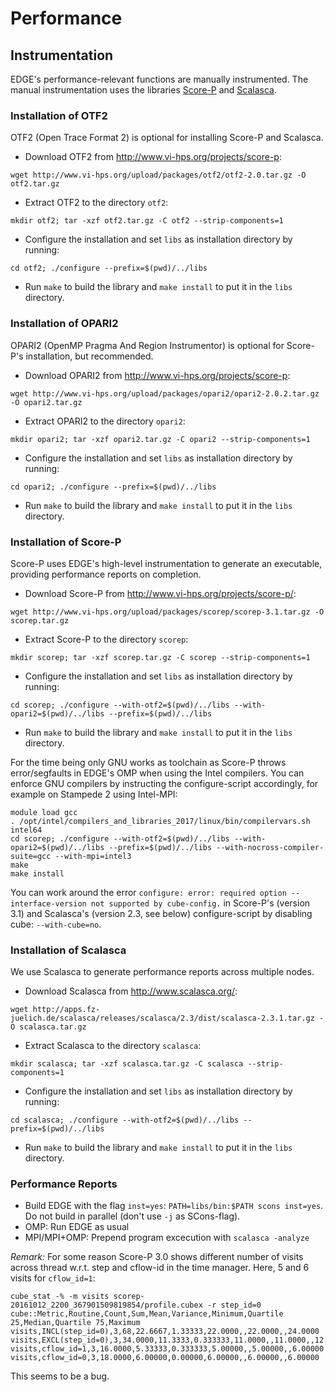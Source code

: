 # Performance

## Instrumentation
EDGE's performance-relevant functions are manually instrumented. The manual instrumentation uses the libraries [Score-P](http://www.vi-hps.org/projects/score-p/) and [Scalasca](http://www.scalasca.org/software/scalasca-2.x).

### Installation of OTF2
OTF2 (Open Trace Format 2) is optional for installing Score-P and Scalasca.
* Download OTF2 from http://www.vi-hps.org/projects/score-p:
```
wget http://www.vi-hps.org/upload/packages/otf2/otf2-2.0.tar.gz -O otf2.tar.gz
```
* Extract OTF2 to the directory `otf2`:
```
mkdir otf2; tar -xzf otf2.tar.gz -C otf2 --strip-components=1
```
* Configure the installation and set `libs` as installation directory by running:
```
cd otf2; ./configure --prefix=$(pwd)/../libs
```
* Run `make` to build the library and `make install` to put it in the `libs` directory.

### Installation of OPARI2
OPARI2 (OpenMP Pragma And Region Instrumentor) is optional for Score-P's installation, but recommended.
* Download OPARI2 from http://www.vi-hps.org/projects/score-p:
```
wget http://www.vi-hps.org/upload/packages/opari2/opari2-2.0.2.tar.gz -O opari2.tar.gz
```
* Extract OPARI2 to the directory `opari2`:
```
mkdir opari2; tar -xzf opari2.tar.gz -C opari2 --strip-components=1
```
* Configure the installation and set `libs` as installation directory by running:
```
cd opari2; ./configure --prefix=$(pwd)/../libs
```
* Run `make` to build the library and `make install` to put it in the `libs` directory.

### Installation of Score-P
Score-P uses EDGE's high-level instrumentation to generate an executable, providing performance reports on completion.

* Download Score-P from http://www.vi-hps.org/projects/score-p/:
```
wget http://www.vi-hps.org/upload/packages/scorep/scorep-3.1.tar.gz -O scorep.tar.gz
```
* Extract Score-P to the directory `scorep`:
```
mkdir scorep; tar -xzf scorep.tar.gz -C scorep --strip-components=1
```
* Configure the installation and set `libs` as installation directory by running:
```
cd scorep; ./configure --with-otf2=$(pwd)/../libs --with-opari2=$(pwd)/../libs --prefix=$(pwd)/../libs
```
* Run `make` to build the library and `make install` to put it in the `libs` directory.

For the time being only GNU works as toolchain as Score-P throws error/segfaults in EDGE's OMP when using the Intel compilers.
You can enforce GNU compilers by instructing the configure-script accordingly, for example on Stampede 2 using Intel-MPI:
```
module load gcc
. /opt/intel/compilers_and_libraries_2017/linux/bin/compilervars.sh intel64
cd scorep; ./configure --with-otf2=$(pwd)/../libs --with-opari2=$(pwd)/../libs --prefix=$(pwd)/../libs --with-nocross-compiler-suite=gcc --with-mpi=intel3
make
make install
```

You can work around the error `configure: error: required option --interface-version not supported by cube-config.` in Score-P's (version 3.1) and Scalasca's (version 2.3, see below) configure-script by disabling cube: `--with-cube=no`.

### Installation of Scalasca
We use Scalasca to generate performance reports across multiple nodes.

* Download Scalasca from http://www.scalasca.org/:
```
wget http://apps.fz-juelich.de/scalasca/releases/scalasca/2.3/dist/scalasca-2.3.1.tar.gz -O scalasca.tar.gz
```
* Extract Scalasca to the directory `scalasca`:
```
mkdir scalasca; tar -xzf scalasca.tar.gz -C scalasca --strip-components=1
```
* Configure the installation and set `libs` as installation directory by running:
```
cd scalasca; ./configure --with-otf2=$(pwd)/../libs --prefix=$(pwd)/../libs
```
* Run `make` to build the library and `make install` to put it in the `libs` directory.


### Performance Reports
* Build EDGE with the flag `inst=yes`: `PATH=libs/bin:$PATH scons inst=yes`.
Do not build in parallel (don't use `-j` as SCons-flag).
* OMP: Run EDGE as usual
* MPI/MPI+OMP: Prepend program excecution with `scalasca -analyze`

_Remark:_ For some reason Score-P 3.0 shows different number of visits across thread w.r.t. step and cflow-id in the time manager. Here, 5 and 6 visits for `cflow_id=1`:

```
cube_stat -% -m visits scorep-20161012_2200_367901509819854/profile.cubex -r step_id=0
cube::Metric,Routine,Count,Sum,Mean,Variance,Minimum,Quartile 25,Median,Quartile 75,Maximum
visits,INCL(step_id=0),3,68,22.6667,1.33333,22.0000,,22.0000,,24.0000
visits,EXCL(step_id=0),3,34.0000,11.3333,0.333333,11.0000,,11.0000,,12.0000
visits,cflow_id=1,3,16.0000,5.33333,0.333333,5.00000,,5.00000,,6.00000
visits,cflow_id=0,3,18.0000,6.00000,0.00000,6.00000,,6.00000,,6.00000
```
This seems to be a bug.
